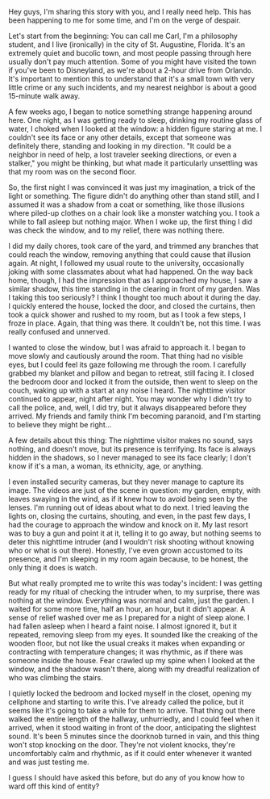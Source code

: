 Hey guys, I'm sharing this story with you, and I really need help. This has been happening to me for some time, and I'm on the verge of despair.  
  
Let's start from the beginning: You can call me Carl, I'm a philosophy student, and I live (ironically) in the city of St. Augustine, Florida. It's an extremely quiet and bucolic town, and most people passing through here usually don't pay much attention. Some of you might have visited the town if you've been to Disneyland, as we're about a 2-hour drive from Orlando. It's important to mention this to understand that it's a small town with very little crime or any such incidents, and my nearest neighbor is about a good 15-minute walk away.  
  
A few weeks ago, I began to notice something strange happening around here. One night, as I was getting ready to sleep, drinking my routine glass of water, I choked when I looked at the window: a hidden figure staring at me. I couldn't see its face or any other details, except that someone was definitely there, standing and looking in my direction. "It could be a neighbor in need of help, a lost traveler seeking directions, or even a stalker," you might be thinking, but what made it particularly unsettling was that my room was on the second floor.  
  
So, the first night I was convinced it was just my imagination, a trick of the light or something. The figure didn't do anything other than stand still, and I assumed it was a shadow from a coat or something, like those illusions where piled-up clothes on a chair look like a monster watching you. I took a while to fall asleep but nothing major. When I woke up, the first thing I did was check the window, and to my relief, there was nothing there. 

I did my daily chores, took care of the yard, and trimmed any branches that could reach the window, removing anything that could cause that illusion again. At night, I followed my usual route to the university, occasionally joking with some classmates about what had happened. On the way back home, though, I had the impression that as I approached my house, I saw a similar shadow, this time standing in the clearing in front of my garden. Was I taking this too seriously? I think I thought too much about it during the day. I quickly entered the house, locked the door, and closed the curtains, then took a quick shower and rushed to my room, but as I took a few steps, I froze in place. Again, that thing was there. It couldn't be, not this time. I was really confused and unnerved. 

I wanted to close the window, but I was afraid to approach it. I began to move slowly and cautiously around the room. That thing had no visible eyes, but I could feel its gaze following me through the room. I carefully grabbed my blanket and pillow and began to retreat, still facing it. I closed the bedroom door and locked it from the outside, then went to sleep on the couch, waking up with a start at any noise I heard. The nighttime visitor continued to appear, night after night. You may wonder why I didn't try to call the police, and, well, I did try, but it always disappeared before they arrived. My friends and family think I'm becoming paranoid, and I'm starting to believe they might be right...  
  
A few details about this thing: The nighttime visitor makes no sound, says nothing, and doesn't move, but its presence is terrifying. Its face is always hidden in the shadows, so I never managed to see its face clearly; I don't know if it's a man, a woman, its ethnicity, age, or anything.  
  
I even installed security cameras, but they never manage to capture its image. The videos are just of the scene in question: my garden, empty, with leaves swaying in the wind, as if it knew how to avoid being seen by the lenses. I'm running out of ideas about what to do next. I tried leaving the lights on, closing the curtains, shouting, and even, in the past few days, I had the courage to approach the window and knock on it. My last resort was to buy a gun and point it at it, telling it to go away, but nothing seems to deter this nighttime intruder (and I wouldn't risk shooting without knowing who or what is out there). Honestly, I've even grown accustomed to its presence, and I'm sleeping in my room again because, to be honest, the only thing it does is watch.  
  
But what really prompted me to write this was today's incident: I was getting ready for my ritual of checking the intruder when, to my surprise, there was nothing at the window. Everything was normal and calm, just the garden. I waited for some more time, half an hour, an hour, but it didn't appear. A sense of relief washed over me as I prepared for a night of sleep alone. I had fallen asleep when I heard a faint noise. I almost ignored it, but it repeated, removing sleep from my eyes. It sounded like the creaking of the wooden floor, but not like the usual creaks it makes when expanding or contracting with temperature changes; it was rhythmic, as if there was someone inside the house. Fear crawled up my spine when I looked at the window, and the shadow wasn't there, along with my dreadful realization of who was climbing the stairs. 

I quietly locked the bedroom and locked myself in the closet, opening my cellphone and starting to write this. I've already called the police, but it seems like it's going to take a while for them to arrive. That thing out there walked the entire length of the hallway, unhurriedly, and I could feel when it arrived, when it stood waiting in front of the door, anticipating the slightest sound. It's been 5 minutes since the doorknob turned in vain, and this thing won't stop knocking on the door. They're not violent knocks, they're uncomfortably calm and rhythmic, as if it could enter whenever it wanted and was just testing me. 

I guess I should have asked this before, but do any of you know how to ward off this kind of entity?